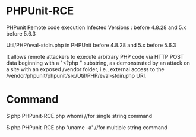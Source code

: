 # PHPUnit-RCE
PHPunit Remote code execution
Infected Versions : before 4.8.28 and 5.x before 5.6.3

Util/PHP/eval-stdin.php in PHPUnit before 4.8.28 and 5.x before 5.6.3

It allows remote attackers to execute arbitrary PHP code via HTTP POST 
data beginning with a "<?php " substring, as demonstrated by an attack 
on a site with an exposed /vendor folder, i.e., external access to 
the /vendor/phpunit/phpunit/src/Util/PHP/eval-stdin.php URI.

# Command
$ php PHPunit-RCE.php whomi //for single string command

$ php PHPunit-RCE.php 'uname -a' //for multiple string command
